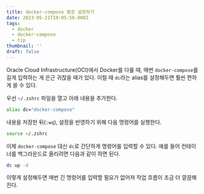 ```yaml
---
title: docker-compose 별칭 설정하기
date: 2023-05-21T19:05:50.000Z
tags:
  - docker
  - docker-compose
  - tip
thumbnail: ''
draft: false
---
```


Oracle Cloud Infrastructure(OCI)에서 Docker를 다룰 때, 매번 `docker-compose`를 길게 입력하는 게 은근 귀찮을 때가 있다. 이럴 때 `dc`라는 alias를 설정해두면 훨씬 편하게 쓸 수 있다.

우선 `~/.zshrc` 파일을 열고 아래 내용을 추가한다.

```sh
alias dc="docker-compose"
```

내용을 저장한 뒤(`:wq`), 설정을 반영하기 위해 다음 명령어를 실행한다.

```sh
source ~/.zshrc
```

이제 `docker-compose` 대신 `dc`로 간단하게 명령어를 입력할 수 있다. 예를 들어 컨테이너를 백그라운드로 올리려면 다음과 같이 하면 된다.

```sh
dc up -d
```

이렇게 설정해두면 매번 긴 명령어를 입력할 필요가 없어져 작업 흐름이 조금 더 깔끔해진다.
